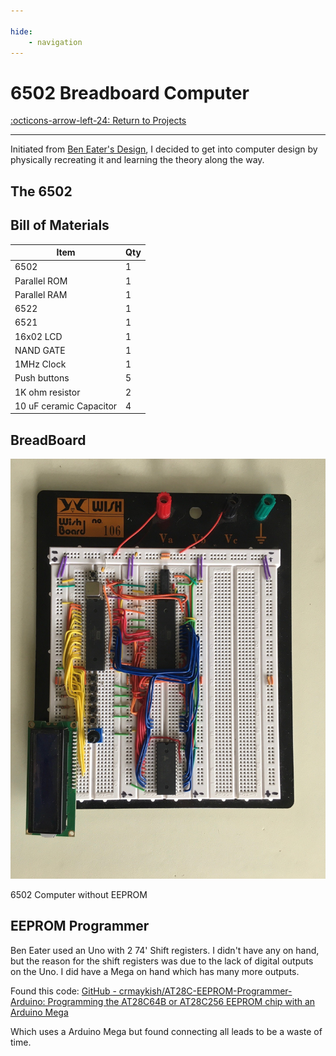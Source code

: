```yaml
---

hide:
    - navigation
---
```

# 6502 Breadboard Computer

[:octicons-arrow-left-24: Return to Projects](/Projects/)

---

Initiated from [Ben Eater's Design](https://eater.net/6502), I decided to get into computer design by physically recreating it and learning the theory along the way.

## The 6502


## Bill of Materials

| Item                    | Qty |
| ----------------------- | --- |
| 6502                    | 1   |
| Parallel ROM            | 1   |
| Parallel RAM            | 1   |
| 6522                    | 1   |
| 6521                    | 1   |
| 16x02 LCD               | 1   |
| NAND GATE               | 1   |
| 1MHz Clock              | 1   |
| Push buttons            | 5   |
| 1K ohm resistor         | 2   |
| 10 uF ceramic Capacitor | 4   |

## BreadBoard

![6502 without EEPROM](assets/thumbnails/6502-a.jpg)

6502 Computer without EEPROM

## EEPROM Programmer

Ben Eater used an Uno with 2 74' Shift registers. I didn't have any on hand, but the reason for the shift registers was due to the lack of digital outputs on the Uno. I did have a Mega on hand which has many more outputs. 

Found this code: [GitHub - crmaykish/AT28C-EEPROM-Programmer-Arduino: Programming the AT28C64B or AT28C256 EEPROM chip with an Arduino Mega](https://github.com/crmaykish/AT28C-EEPROM-Programmer-Arduino)

Which uses a Arduino Mega but found connecting all leads to be a waste of time. 